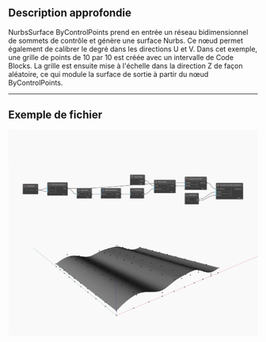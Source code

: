 ## Description approfondie
NurbsSurface ByControlPoints prend en entrée un réseau bidimensionnel de sommets de contrôle et génère une surface Nurbs. Ce nœud permet également de calibrer le degré dans les directions U et V. Dans cet exemple, une grille de points de 10 par 10 est créée avec un intervalle de Code Blocks. La grille est ensuite mise à l'échelle dans la direction Z de façon aléatoire, ce qui module la surface de sortie à partir du nœud ByControlPoints.
___
## Exemple de fichier

![ByControlPoints](./Autodesk.DesignScript.Geometry.NurbsSurface.ByControlPoints_img.jpg)

